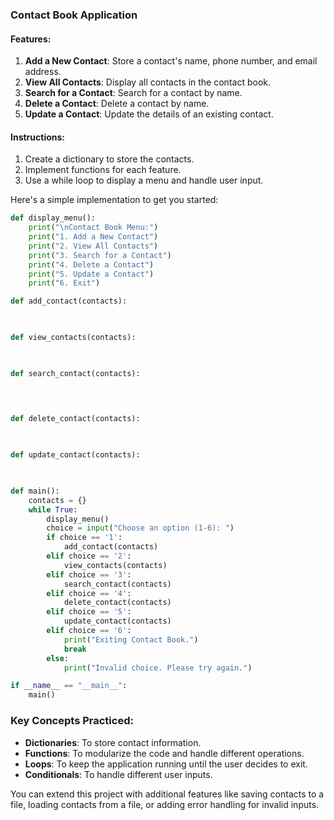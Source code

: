 ### Contact Book Application

#### Features:
1. **Add a New Contact**: Store a contact's name, phone number, and email address.
2. **View All Contacts**: Display all contacts in the contact book.
3. **Search for a Contact**: Search for a contact by name.
4. **Delete a Contact**: Delete a contact by name.
5. **Update a Contact**: Update the details of an existing contact.


#### Instructions:
1. Create a dictionary to store the contacts.
2. Implement functions for each feature.
3. Use a while loop to display a menu and handle user input.

Here's a simple implementation to get you started:

```python
def display_menu():
    print("\nContact Book Menu:")
    print("1. Add a New Contact")
    print("2. View All Contacts")
    print("3. Search for a Contact")
    print("4. Delete a Contact")
    print("5. Update a Contact")
    print("6. Exit")

def add_contact(contacts):

    

def view_contacts(contacts):

    

def search_contact(contacts):

    
    

def delete_contact(contacts):

    

def update_contact(contacts):

    

def main():
    contacts = {}
    while True:
        display_menu()
        choice = input("Choose an option (1-6): ")
        if choice == '1':
            add_contact(contacts)
        elif choice == '2':
            view_contacts(contacts)
        elif choice == '3':
            search_contact(contacts)
        elif choice == '4':
            delete_contact(contacts)
        elif choice == '5':
            update_contact(contacts)
        elif choice == '6':
            print("Exiting Contact Book.")
            break
        else:
            print("Invalid choice. Please try again.")

if __name__ == "__main__":
    main()
```

### Key Concepts Practiced:
- **Dictionaries**: To store contact information.
- **Functions**: To modularize the code and handle different operations.
- **Loops**: To keep the application running until the user decides to exit.
- **Conditionals**: To handle different user inputs.

You can extend this project with additional features like saving contacts to a file, loading contacts from a file, or adding error handling for invalid inputs.

